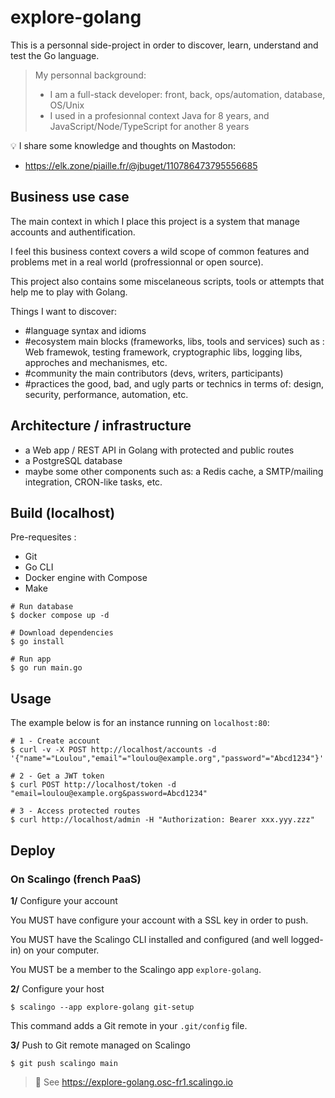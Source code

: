 # explore-golang

This is a personnal side-project in order to discover, learn, understand and test the Go language.

> My personnal background:
> - I am a full-stack developer: front, back, ops/automation, database, OS/Unix
> - I used in a profesionnal context Java for 8 years, and JavaScript/Node/TypeScript for another 8 years

💡 I share some knowledge and thoughts on Mastodon:
- https://elk.zone/piaille.fr/@jbuget/110786473795556685

## Business use case

The main context in which I place this project is a system that manage accounts and authentification.

I feel this business context covers a wild scope of common features and problems met in a real world (profressionnal or open source).

This project also contains some miscelaneous scripts, tools or attempts that help me to play with Golang.

Things I want to discover:
- #language syntax and idioms
- #ecosystem main blocks (frameworks, libs, tools and services) such as : Web framewok, testing framework, cryptographic libs, logging libs, approches and mechanismes, etc.
- #community the main contributors (devs, writers, participants)
- #practices the good, bad, and ugly parts or technics in terms of: design, security, performance, automation, etc.


## Architecture / infrastructure

- a Web app / REST API in Golang with protected and public routes
- a PostgreSQL database
- maybe some other components such as: a Redis cache, a SMTP/mailing integration, CRON-like tasks, etc.

## Build (localhost)

Pre-requesites :
- Git
- Go CLI
- Docker engine with Compose
- Make

```shell
# Run database
$ docker compose up -d

# Download dependencies
$ go install

# Run app
$ go run main.go
```

## Usage

The example below is for an instance running on `localhost:80`:

```shell
# 1 - Create account
$ curl -v -X POST http://localhost/accounts -d '{"name"="Loulou","email"="loulou@example.org","password"="Abcd1234"}'

# 2 - Get a JWT token
$ curl POST http://localhost/token -d "email=loulou@example.org&password=Abcd1234"

# 3 - Access protected routes
$ curl http://localhost/admin -H "Authorization: Bearer xxx.yyy.zzz"
```


## Deploy

### On Scalingo (french PaaS)

**1/** Configure your account

You MUST have configure your account with a SSL key in order to push.

You MUST have the Scalingo CLI installed and configured (and well logged-in) on your computer. 

You MUST be a member to the Scalingo app `explore-golang`.

**2/** Configure your host

```shell
$ scalingo --app explore-golang git-setup
```

This command adds a Git remote in your `.git/config` file.

**3/** Push to Git remote managed on Scalingo

```shell
$ git push scalingo main
```

> 🔗 See https://explore-golang.osc-fr1.scalingo.io